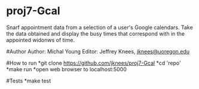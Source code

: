 # proj7-Gcal
Snarf appointment data from a selection of a user's Google calendars. Take the data obtained and display the busy times that correspond with in the appointed widonws of time.

#Author
Author: Michal Young
Editor: Jeffrey Knees, jknees@uoregon.edu

#How to run
*git clone https://github.com/jknees/proj7-Gcal
*cd 'repo'
*make run
*open web browser to localhost:5000

#Tests
*make test
